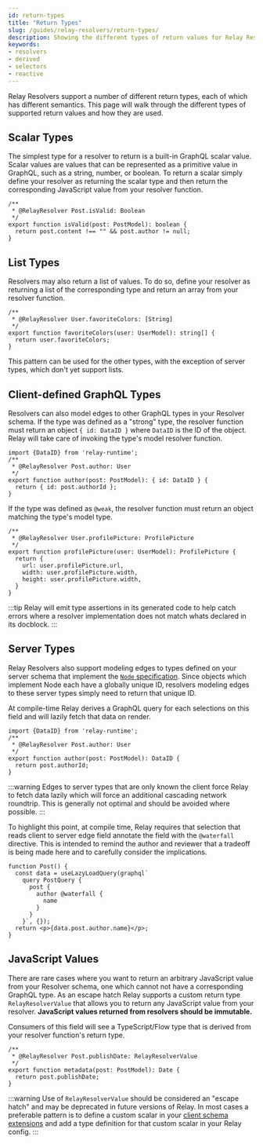 ```yaml
---
id: return-types
title: "Return Types"
slug: /guides/relay-resolvers/return-types/
description: Showing the different types of return values for Relay Resolvers
keywords:
- resolvers
- derived
- selectors
- reactive
---
```


Relay Resolvers support a number of different return types, each of which has different semantics. This page will walk through the different types of supported return values and how they are used.

## Scalar Types

The simplest type for a resolver to return is a built-in GraphQL scalar value. Scalar values are values that can be represented as a primitive value in GraphQL, such as a string, number, or boolean. To return a scalar simply define your resolver as returning the scalar type and then return the corresponding JavaScript value from your resolver function.

```tsx
/**
 * @RelayResolver Post.isValid: Boolean
 */
export function isValid(post: PostModel): boolean {
  return post.content !== "" && post.author != null;
}
```

## List Types

Resolvers may also return a list of values. To do so, define your resolver as returning a list of the corresponding type and return an array from your resolver function.

```tsx
/**
 * @RelayResolver User.favoriteColors: [String]
 */
export function favoriteColors(user: UserModel): string[] {
  return user.favoriteColors;
}
```

This pattern can be used for the other types, with the exception of server types, which don't yet support lists.

## Client-defined GraphQL Types

Resolvers can also model edges to other GraphQL types in your Resolver schema. If the type was defined as a "strong" type, the resolver function must return an object `{ id: DataID }` where `DataID` is the ID of the object. Relay will take care of invoking the type's model resolver function.

```tsx
import {DataID} from 'relay-runtime';
/**
 * @RelayResolver Post.author: User
 */
export function author(post: PostModel): { id: DataID } {
  return { id: post.authorId };
}
```

If the type was defined as `@weak`, the resolver function must return an object matching the type's model type.

```tsx
/**
 * @RelayResolver User.profilePicture: ProfilePicture
 */
export function profilePicture(user: UserModel): ProfilePicture {
  return {
    url: user.profilePicture.url,
    width: user.profilePicture.width,
    height: user.profilePicture.width,
  }
}
```

:::tip
Relay will emit type assertions in its generated code to help catch errors where a resolver implementation does not match whats declared in its docblock.
:::

## Server Types

Relay Resolvers also support modeling edges to types defined on your server schema that implement the [`Node` specification](https://graphql.org/learn/global-object-identification/#node-root-field). Since objects which implement Node each have a globally unique ID, resolvers modeling edges to these server types simply need to return that unique ID.

At compile-time Relay derives a GraphQL query for each selections on this field and will lazily fetch that data on render.

```tsx
import {DataID} from 'relay-runtime';
/**
 * @RelayResolver Post.author: User
 */
export function author(post: PostModel): DataID {
  return post.authorId;
}
```

:::warning
Edges to server types that are only known the client force Relay to fetch data lazily which will force an additional cascading network roundtrip. This is generally not optimal and should be avoided where possible.
:::

To highlight this point, at compile time, Relay requires that selection that reads client to server edge field annotate the field with the `@waterfall` directive. This is intended to remind the author and reviewer that a tradeoff is being made here and to carefully consider the implications.

```tsx
function Post() {
  const data = useLazyLoadQuery(graphql`
    query PostQuery {
      post {
        author @waterfall {
          name
        }
      }
    }`, {});
  return <p>{data.post.author.name}</p>;
}
```

## JavaScript Values

There are rare cases where you want to return an arbitrary JavaScript value from your Resolver schema, one which cannot not have a corresponding GraphQL type. As an escape hatch Relay supports a custom return type `RelayResolverValue` that allows you to return any JavaScript value from your resolver. **JavaScript values returned from resolvers should be immutable.**

Consumers of this field will see a TypeScript/Flow type that is derived from your resolver function's return type.

```tsx
/**
 * @RelayResolver Post.publishDate: RelayResolverValue
 */
export function metadata(post: PostModel): Date {
  return post.publishDate;
}
```

:::warning
Use of `RelayResolverValue` should be considered an "escape hatch" and may be deprecated in future versions of Relay. In most cases a preferable pattern is to define a custom scalar in your [client schema extensions](../client-schema-extensions.md) and add a type definition for that custom scalar in your Relay config.
:::
